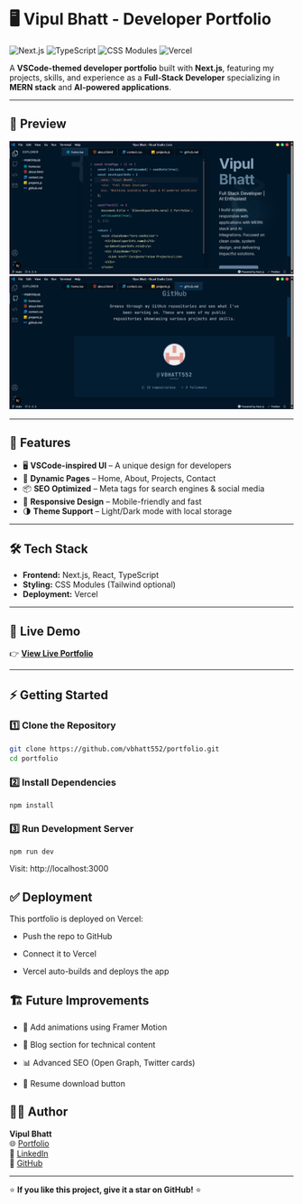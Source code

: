 # 🖥️ Vipul Bhatt - Developer Portfolio

![Next.js](https://img.shields.io/badge/Next.js-black?style=flat-square&logo=next.js)
![TypeScript](https://img.shields.io/badge/TypeScript-blue?style=flat-square&logo=typescript&logoColor=white)
![CSS Modules](https://img.shields.io/badge/CSS%20Modules-lightblue?style=flat-square&logo=css3&logoColor=white)
![Vercel](https://img.shields.io/badge/Deployed%20on-Vercel-black?style=flat-square&logo=vercel)

A **VSCode-themed developer portfolio** built with **Next.js**, featuring my projects, skills, and experience as a **Full-Stack Developer** specializing in **MERN stack** and **AI-powered applications**.

---

## 📸 Preview
![Screenshot](image.png)
![Screenshot](image-1.png)

---

## 🚀 Features
- 🖥 **VSCode-inspired UI** – A unique design for developers
- 📄 **Dynamic Pages** – Home, About, Projects, Contact
- 📦 **SEO Optimized** – Meta tags for search engines & social media
- 📱 **Responsive Design** – Mobile-friendly and fast
- 🌗 **Theme Support** – Light/Dark mode with local storage

---

## 🛠 Tech Stack
- **Frontend:** Next.js, React, TypeScript
- **Styling:** CSS Modules (Tailwind optional)
- **Deployment:** Vercel

---

## 🔗 Live Demo
👉 **[View Live Portfolio](https://vipul-portfolio-lvqm.vercel.app/)**

---

## ⚡ Getting Started

### 1️⃣ Clone the Repository
```bash
git clone https://github.com/vbhatt552/portfolio.git
cd portfolio
```
### 2️⃣ Install Dependencies
```
npm install
```

### 3️⃣ Run Development Server
```
npm run dev
```
Visit: http://localhost:3000


## ✅ Deployment

This portfolio is deployed on Vercel:

- Push the repo to GitHub

- Connect it to Vercel

- Vercel auto-builds and deploys the app

## 🏗 Future Improvements

- 🔄 Add animations using Framer Motion

- 📝 Blog section for technical content

- 📊 Advanced SEO (Open Graph, Twitter cards)

- 📄 Resume download button

## 👨‍💻 Author  
**Vipul Bhatt**  
🌐 [Portfolio](https://vipul-portfolio.vercel.app)  
💼 [LinkedIn](https://www.linkedin.com/in/vipul-bhatt-507104250/)  
🐙 [GitHub](https://github.com/vbhatt552)  

---

⭐ **If you like this project, give it a star on GitHub!** ⭐  
